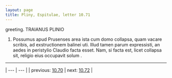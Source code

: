 ```yaml
---
layout: page
title: Pliny, Espitulae, letter 10.71
---
```


greeting. TRAIANUS PLINIO



1. Possumus apud Prusenses area ista cum domo collapsa, quam vacare scribis, ad exstructionem balinei uti. Illud tamen parum expressisti, an aedes in peristylio Claudio facta esset. Nam, si facta est, licet collapsa sit, religio eius occupavit solum .



---

| --- | --- |
| previous: [10.70](../10.70/) | next: [10.72](../10.72/) |